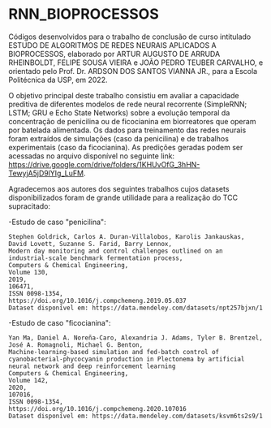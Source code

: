 # RNN_BIOPROCESSOS
Códigos desenvolvidos para o trabalho de conclusão de curso intitulado ESTUDO DE ALGORITMOS DE REDES NEURAIS APLICADOS A BIOPROCESSOS, elaborado por ARTUR AUGUSTO DE ARRUDA RHEINBOLDT, FELIPE SOUSA VIEIRA e JOÃO PEDRO TEUBER CARVALHO, e orientado pelo Prof. Dr. ARDSON DOS SANTOS VIANNA JR., para a Escola Politécnica da USP, em 2022. 

O objetivo principal deste trabalho consistiu em avaliar a capacidade preditiva de diferentes modelos de rede neural recorrente (SimpleRNN; LSTM; GRU e Echo State Networks) sobre a evolução temporal da concentração de penicilina ou de ficocianina em biorreatores que operam por batelada alimentada. Os dados para treinamento das redes neurais foram extraídos de simulações (caso da penicilina) e de trabalhos experimentais (caso da ficocianina). As predições geradas podem ser acessadas no arquivo disponível no seguinte link: https://drive.google.com/drive/folders/1KHUvOfG_3hHN-TewyjA5jD9lYIg_LuFM.

Agradecemos aos autores dos seguintes trabalhos cujos datasets disponibilizados foram de grande utilidade para a realização do TCC supracitado:

-Estudo de caso "penicilina": 

	Stephen Goldrick, Carlos A. Duran-Villalobos, Karolis Jankauskas, David Lovett, Suzanne S. Farid, Barry Lennox,
	Modern day monitoring and control challenges outlined on an industrial-scale benchmark fermentation process,
	Computers & Chemical Engineering,
	Volume 130,
	2019,
	106471,
	ISSN 0098-1354,
	https://doi.org/10.1016/j.compchemeng.2019.05.037
	Dataset disponível em: https://data.mendeley.com/datasets/npt257bjxn/1


-Estudo de caso "ficocianina": 

	Yan Ma, Daniel A. Noreña-Caro, Alexandria J. Adams, Tyler B. Brentzel, José A. Romagnoli, Michael G. Benton,
	Machine-learning-based simulation and fed-batch control of cyanobacterial-phycocyanin production in Plectonema by artificial neural network and deep reinforcement learning
	Computers & Chemical Engineering,
	Volume 142,
	2020,
	107016,
	ISSN 0098-1354,
	https://doi.org/10.1016/j.compchemeng.2020.107016
	Dataset disponível em: https://data.mendeley.com/datasets/ksvm6ts2s9/1
